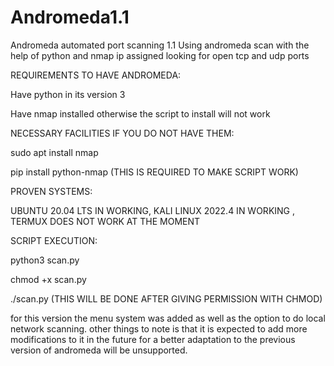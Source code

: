 # Andromeda1.1
Andromeda automated port scanning 1.1
Using andromeda scan with the help of python and nmap ip assigned looking for open tcp and udp ports

REQUIREMENTS TO HAVE ANDROMEDA:

Have python in its version 3

Have nmap installed otherwise the script to install will not work

NECESSARY FACILITIES IF YOU DO NOT HAVE THEM:

sudo apt install nmap

pip install python-nmap (THIS IS REQUIRED TO MAKE SCRIPT WORK)

PROVEN SYSTEMS:

UBUNTU 20.04 LTS IN WORKING, KALI LINUX 2022.4 IN WORKING , TERMUX DOES NOT WORK AT THE MOMENT

SCRIPT EXECUTION:

python3 scan.py

chmod +x scan.py

./scan.py (THIS WILL BE DONE AFTER GIVING PERMISSION WITH CHMOD)

for this version the menu system was added as well as the option to do local network scanning. 
other things to note is that it is expected to add more modifications to it in the future for a better adaptation to the previous version of andromeda will be unsupported. 
